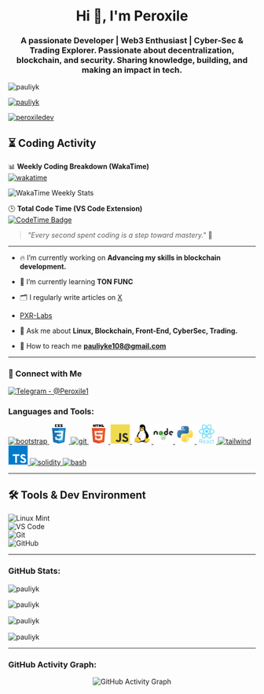 <h1 align="center">Hi 👋, I'm Peroxile</h1>
<h3 align="center">A passionate Developer | Web3 Enthusiast | Cyber-Sec & Trading Explorer. Passionate about decentralization, blockchain, and security. Sharing knowledge, building, and making an impact in tech.</h3>

<p align="left"> <img src="https://komarev.com/ghpvc/?username=pauliyk&label=Profile%20views&color=0e75b6&style=flat" alt="pauliyk" /> </p>

<p align="left"> <a href="https://github.com/ryo-ma/github-profile-trophy"><img src="https://github-profile-trophy.vercel.app/?username=pauliyk&margin-w=15&column=7" alt="pauliyk" /></a> </p>

<p align="left"> <a href="https://x.com/peroxiledev" target="blank"><img src="https://img.shields.io/twitter/follow/peroxiledev?logo=twitter&style=for-the-badge" alt="peroxiledev" /></a> </p>

## ⏳ Coding Activity  

📊 **Weekly Coding Breakdown (WakaTime)**  
[![wakatime](https://wakatime.com/badge/user/b98be6b6-c50a-4bf3-8b16-1284217f21ce.svg)](https://wakatime.com/@b98be6b6-c50a-4bf3-8b16-1284217f21ce)

![WakaTime Weekly Stats](https://wakatime.com/badge/user/b98be6b6-c50a-4bf3-8b16-1284217f21ce.svg)

🕒 **Total Code Time (VS Code Extension)**  
[![CodeTime Badge](https://img.shields.io/endpoint?style=social&color=222&url=https%3A%2F%2Fapi.codetime.dev%2Fshield%3Fid%3D26555%26project%3D%26in=0)](https://codetime.dev)

> _"Every second spent coding is a step toward mastery."_ 🚀

---
- 🔥 I’m currently working on **Advancing my skills in blockchain development.**

- 🌱 I’m currently learning **TON FUNC**

- 🗂️ I regularly write articles on [X ](https://x.com/PeroxileDev)
-   
  [PXR-Labs](https://t.me/PXR_Labs)


- 💬 Ask me about **Linux, Blockchain, Front-End, CyberSec, Trading.**

- 📧 How to reach me **pauliyke108@gmail.com**

---

### 🔗 Connect with Me  

<p align="left">
  <a href="https://t.me/Peroxile1" target="_blank">
    <img src="https://upload.wikimedia.org/wikipedia/commons/8/82/Telegram_logo.svg" alt="Telegram - @Peroxile1" height="30" width="30">
  </a>
</p>


<h3 align="left">Languages and Tools:</h3>
<p align="left">
<a href="https://getbootstrap.com" target="_blank" rel="noreferrer"> <img src="https://getbootstrap.com/docs/5.0/assets/brand/bootstrap-logo.svg" alt="bootstrap" width="40" height="30"/> </a>
<a href="https://www.w3schools.com/css/" target="_blank" rel="noreferrer"> <img src="https://raw.githubusercontent.com/devicons/devicon/master/icons/css3/css3-original-wordmark.svg" alt="css3" width="40" height="40"/> </a>
<a href="https://git-scm.com/" target="_blank" rel="noreferrer"> <img src="https://www.vectorlogo.zone/logos/git-scm/git-scm-icon.svg" alt="git" width="40" height="40"/> </a>
<a href="https://www.w3.org/html/" target="_blank" rel="noreferrer"> <img src="https://raw.githubusercontent.com/devicons/devicon/master/icons/html5/html5-original-wordmark.svg" alt="html5" width="40" height="40"/> </a>
<a href="https://developer.mozilla.org/en-US/docs/Web/JavaScript" target="_blank" rel="noreferrer"> <img src="https://raw.githubusercontent.com/devicons/devicon/master/icons/javascript/javascript-original.svg" alt="javascript" width="40" height="40"/> </a>
<a href="https://www.linux.org/" target="_blank" rel="noreferrer"> <img src="https://raw.githubusercontent.com/devicons/devicon/master/icons/linux/linux-original.svg" alt="linux" width="40" height="40"/> </a>
<a href="https://nodejs.org" target="_blank" rel="noreferrer"> <img src="https://raw.githubusercontent.com/devicons/devicon/master/icons/nodejs/nodejs-original-wordmark.svg" alt="nodejs" width="40" height="40"/> </a>
<a href="https://www.python.org" target="_blank" rel="noreferrer"> <img src="https://raw.githubusercontent.com/devicons/devicon/master/icons/python/python-original.svg" alt="python" width="40" height="40"/> </a>
<a href="https://reactjs.org/" target="_blank" rel="noreferrer"> <img src="https://raw.githubusercontent.com/devicons/devicon/master/icons/react/react-original-wordmark.svg" alt="react" width="40" height="40"/> </a>
<a href="https://tailwindcss.com/" target="_blank" rel="noreferrer"> <img src="https://www.vectorlogo.zone/logos/tailwindcss/tailwindcss-icon.svg" alt="tailwind" width="40" height="40"/> </a>
<a href="https://www.typescriptlang.org/" target="_blank" rel="noreferrer"> <img src="https://raw.githubusercontent.com/devicons/devicon/master/icons/typescript/typescript-original.svg" alt="typescript" width="40" height="40"/> </a>
<a href="https://soliditylang.org" target="_blank" rel="noreferrer"> <img src="https://upload.wikimedia.org/wikipedia/commons/9/98/Solidity_logo.svg" alt="solidity" width="40" height="40"/> </a> <a href="https://www.gnu.org/software/bash/" target="_blank" rel="noreferrer"> <img src="https://upload.wikimedia.org/wikipedia/commons/8/82/Gnu-bash-logo.svg" alt="bash" width="40" height="40"/> </a>
</p>

---

## 🛠 Tools & Dev Environment

![Linux Mint](https://img.shields.io/badge/Linux_Mint-87CF3E?style=flat&logo=linuxmint&logoColor=white)  
![VS Code](https://img.shields.io/badge/VS_Code-007ACC?style=flat&logo=visualstudiocode&logoColor=white)  
![Git](https://img.shields.io/badge/Git-F05032?style=flat&logo=git&logoColor=white)  
![GitHub](https://img.shields.io/badge/GitHub-181717?style=flat&logo=github&logoColor=white)

---

<h3 align="left">GitHub Stats:</h3>
<p><img align="center" src="https://github-readme-stats.vercel.app/api?username=pauliyk&show_icons=true&theme=radical" alt="pauliyk" /></p>
<p><img align="center" src="https://github-readme-streak-stats.herokuapp.com/?user=pauliyk&theme=radical" alt="pauliyk" /></p>
<p><img align="center" src="https://github-readme-stats.vercel.app/api/top-langs?username=pauliyk&show_icons=true&layout=compact&theme=radical" alt="pauliyk" /></p>
<p><img align="center" src="https://github-profile-summary-cards.vercel.app/api/cards/profile-details?username=pauliyk&theme=radical" alt="pauliyk" /></p>

---


<h3 align="left">GitHub Activity Graph:</h3>
<p align="center">
    <img src="https://github-readme-activity-graph.vercel.app/graph?username=pauliyk&theme=radical" alt="GitHub Activity Graph">
</p>
